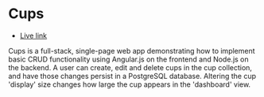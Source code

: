 # Cups
* [Live link](https://angularcups.herokuapp.com/)

Cups is a full-stack, single-page web app demonstrating how to implement basic CRUD functionality using Angular.js on the frontend and Node.js on the backend. A user can create, edit and delete cups in the cup collection, and have those changes persist in a PostgreSQL database. Altering the cup 'display' size changes how large the cup appears in the 'dashboard' view.
